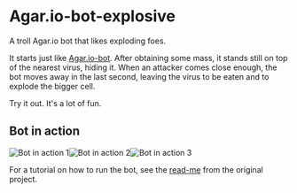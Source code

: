 # Agar.io-bot-explosive
A troll Agar.io bot that likes exploding foes.

It starts just like [Agar.io-bot](https://github.com/Apostolique/Agar.io-bot).
After obtaining some mass, it stands still on top of the nearest virus, hiding
it. When an attacker comes close enough, the bot moves away in the last second,
leaving the virus to be eaten and to explode the bigger cell.

Try it out. It's a lot of fun.

Bot in action
-------------
![Bot in action 1](https://github.com/caiosm1005/Agar.io-bot-explosive/raw/master/bot-in-action-1.gif)![Bot in action 2](https://github.com/caiosm1005/Agar.io-bot-explosive/raw/master/bot-in-action-2.gif)![Bot in action 3](https://github.com/caiosm1005/Agar.io-bot-explosive/raw/master/bot-in-action-3.gif)

For a tutorial on how to run the bot, see the
[read-me](https://github.com/Apostolique/Agar.io-bot/blob/master/README.md)
from the original project.
